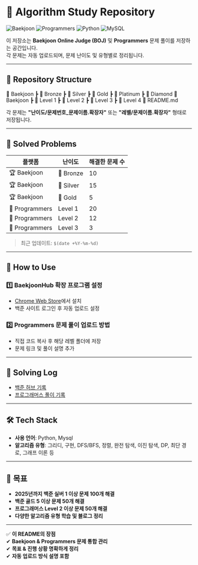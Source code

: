 # 📌 Algorithm Study Repository

![Baekjoon](https://img.shields.io/badge/Baekjoon-006400?style=for-the-badge&logo=baekjoon&logoColor=white)
![Programmers](https://img.shields.io/badge/Programmers-1F8ACB?style=for-the-badge&logo=programmers&logoColor=white)
![Python](https://img.shields.io/badge/Python-3776AB?style=for-the-badge&logo=Python&logoColor=white)
![MySQL](https://img.shields.io/badge/MySQL-4479A1?style=for-the-badge&logo=mysql&logoColor=white)

이 저장소는 **Baekjoon Online Judge (BOJ)** 및 **Programmers** 문제 풀이를 저장하는 공간입니다.  
각 문제는 자동 업로드되며, 문제 난이도 및 유형별로 정리됩니다.

---

## 📂 Repository Structure

📁 Baekjoon 
┣ 📂 Bronze 
┣ 📂 Silver 
┣ 📂 Gold 
┣ 📂 Platinum 
┣ 📂 Diamond 
📁 Baekjoon 
┣ 📂 Level 1 
┣ 📂 Level 2 
┣ 📂 Level 3 
┣ 📂 Level 4
📜 README.md

각 문제는 **"난이도/문제번호_문제이름.확장자"** 또는 **"레벨/문제이름.확장자"** 형태로 저장됩니다.

---

## 🚀 Solved Problems

| 플랫폼 | 난이도  | 해결한 문제 수 |
|--------|---------|--------------|
| 🏆 Baekjoon | 🥉 Bronze | 10 |
| 🏆 Baekjoon | 🥈 Silver | 15 |
| 🏆 Baekjoon | 🥇 Gold | 5 |
| 🌟 Programmers | Level 1 | 20 |
| 🌟 Programmers | Level 2 | 12 |
| 🌟 Programmers | Level 3 | 3 |

> 최근 업데이트: `$(date +%Y-%m-%d)`

---

## 🔧 How to Use

### 1️⃣ BaekjoonHub 확장 프로그램 설정
- [Chrome Web Store](https://chrome.google.com/webstore/detail/baekjoonhub/ommcojoaihkmphdpjjfmglllhjdghoga)에서 설치
- 백준 사이트 로그인 후 자동 업로드 설정

### 2️⃣ Programmers 문제 풀이 업로드 방법
- 직접 코드 복사 후 해당 레벨 폴더에 저장
- 문제 링크 및 풀이 설명 추가

---

## 📜 Solving Log

- [백준 허브 기록](https://github.com/사용자명/BOJ-Hub)
- [프로그래머스 풀이 기록](https://github.com/사용자명/Programmers-Hub)

---

## 🛠 Tech Stack

- **사용 언어**: Python, Mysql
- **알고리즘 유형**: 그리디, 구현, DFS/BFS, 정렬, 완전 탐색, 이진 탐색, DP, 최단 경로, 그래프 이론 등

---

## 📌 목표

- **2025년까지 백준 실버 1 이상 문제 100개 해결**
- **백준 골드 5 이상 문제 50개 해결**
- **프로그래머스 Level 2 이상 문제 50개 해결**
- **다양한 알고리즘 유형 학습 및 블로그 정리**

---

✅ **이 README의 장점**  
✔ **Baekjoon & Programmers 문제 통합 관리**  
✔ **목표 & 진행 상황 명확하게 정리**  
✔ **자동 업로드 방식 설명 포함**  
